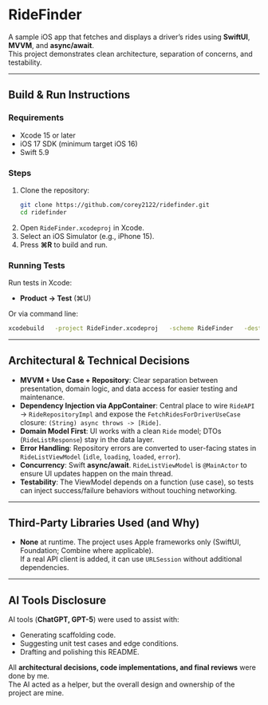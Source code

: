 # RideFinder

A sample iOS app that fetches and displays a driver’s rides using **SwiftUI**, **MVVM**, and **async/await**.  
This project demonstrates clean architecture, separation of concerns, and testability.

---

## Build & Run Instructions

### Requirements
- Xcode 15 or later
- iOS 17 SDK (minimum target iOS 16)
- Swift 5.9

### Steps
1. Clone the repository:
   ```bash
   git clone https://github.com/corey2122/ridefinder.git
   cd ridefinder
   ```
2. Open `RideFinder.xcodeproj` in Xcode.
3. Select an iOS Simulator (e.g., iPhone 15).
4. Press **⌘R** to build and run.

### Running Tests
Run tests in Xcode:
- **Product → Test** (⌘U)

Or via command line:
```bash
xcodebuild   -project RideFinder.xcodeproj   -scheme RideFinder   -destination 'platform=iOS Simulator,name=iPhone 15'   test
```

---

## Architectural & Technical Decisions

- **MVVM + Use Case + Repository**: Clear separation between presentation, domain logic, and data access for easier testing and maintenance.
- **Dependency Injection via AppContainer**: Central place to wire `RideAPI` → `RideRepositoryImpl` and expose the `FetchRidesForDriverUseCase` closure: `(String) async throws -> [Ride]`.
- **Domain Model First**: UI works with a clean `Ride` model; DTOs (`RideListResponse`) stay in the data layer.
- **Error Handling**: Repository errors are converted to user-facing states in `RideListViewModel` (`idle`, `loading`, `loaded`, `error`).
- **Concurrency**: Swift **async/await**. `RideListViewModel` is `@MainActor` to ensure UI updates happen on the main thread.
- **Testability**: The ViewModel depends on a function (use case), so tests can inject success/failure behaviors without touching networking.

---

## Third-Party Libraries Used (and Why)

- **None** at runtime. The project uses Apple frameworks only (SwiftUI, Foundation; Combine where applicable).  
  If a real API client is added, it can use `URLSession` without additional dependencies.

---

## AI Tools Disclosure

AI tools (**ChatGPT, GPT-5**) were used to assist with:  
- Generating scaffolding code.  
- Suggesting unit test cases and edge conditions.  
- Drafting and polishing this README.  

All **architectural decisions, code implementations, and final reviews** were done by me.  
The AI acted as a helper, but the overall design and ownership of the project are mine.
